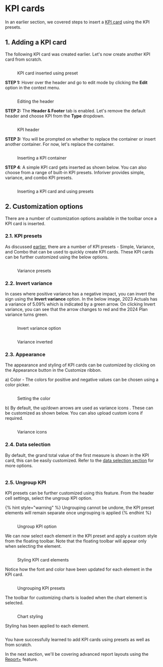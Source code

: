 # KPI cards

In an earlier section, we covered steps to insert a [KPI card](../../2.-displaying-information/add-basic-inline-charts.md#7.-kpi-cards) using the KPI presets.&#x20;

## 1. Adding a KPI card

The following KPI card was created earlier. Let's now create another KPI card from scratch.&#x20;

<figure><img src="../../../.gitbook/assets/8.5.1 KPI card.png" alt=""><figcaption><p>KPI card inserted using preset</p></figcaption></figure>

**STEP 1:** Hover over the header and go to edit mode by clicking the **Edit** option in the context menu.

<figure><img src="../../../.gitbook/assets/image (5) (1) (1) (1) (1) (1) (1) (1) (1) (1) (1) (1).png" alt=""><figcaption><p>Editing the header</p></figcaption></figure>

**STEP 2:** The **Header & Footer** tab is enabled. Let's remove the default header and choose KPI from the **Type** dropdown.

<figure><img src="../../../.gitbook/assets/image (1) (1) (1) (1) (1) (1) (1) (1) (1) (1) (1) (1) (1) (1) (1) (1) (1) (1) (1) (1) (1) (1) (1) (1) (1).png" alt=""><figcaption><p>KPI header</p></figcaption></figure>

**STEP 3:** You will be prompted on whether to replace the container or insert another container. For now, let's replace the container.

<figure><img src="../../../.gitbook/assets/image (2) (1) (1) (1) (1) (1) (1) (1) (1) (1) (1) (1) (1) (1) (1) (1) (1) (1) (1).png" alt=""><figcaption><p>Inserting a KPI container</p></figcaption></figure>

**STEP 4**: A simple KPI card gets inserted as shown below. You can also choose from a range of built-in KPI presets. Inforiver provides simple, variance, and combo KPI presets.

<figure><img src="../../../.gitbook/assets/image (4) (1) (1) (1) (3).png" alt=""><figcaption><p>Inserting a KPI card and using presets</p></figcaption></figure>

## 2. Customization options

There are a number of customization options available in the toolbar once a KPI card is inserted.

### 2.1. KPI presets

As discussed [earlier](../../2.-displaying-information/add-basic-inline-charts.md#7.-kpi-cards), there are a number of KPI presets - Simple, Variance, and Combo that can be used to quickly create KPI cards. These KPI cards can be further customized using the below options.

<figure><img src="../../../.gitbook/assets/image (30).png" alt=""><figcaption><p>Variance presets</p></figcaption></figure>

### 2.2. Invert variance

In cases where positive variance has a negative impact, you can invert the sign using the **Invert variance** option. In the below image, 2023 Actuals has a variance of 5.09% which is indicated by a green arrow. On clicking Invert variance, you can see that the arrow changes to red and the 2024 Plan variance turns green.

<div><figure><img src="../../../.gitbook/assets/image (31).png" alt=""><figcaption><p>Invert variance option</p></figcaption></figure> <figure><img src="../../../.gitbook/assets/Variance.png" alt=""><figcaption><p>Variance inverted</p></figcaption></figure></div>

### 2.3. Appearance

The appearance and styling of KPI cards can be customized by clicking on the Appearance button in the Customize ribbon.

a) Color - The colors for positive and negative values can be chosen using a color picker.

<figure><img src="../../../.gitbook/assets/image (172).png" alt=""><figcaption><p>Setting the color</p></figcaption></figure>

b) By default, the up/down arrows are used as variance icons . These can be customized as shown below. You can also upload custom icons if required.

<figure><img src="../../../.gitbook/assets/image (173).png" alt=""><figcaption><p>Variance icons</p></figcaption></figure>

### 2.4. Data selection

By default, the grand total value of the first measure is shown in the KPI card, this can be easily customized. Refer to the [data selection section](charts.md#2.-data-selection) for more options.&#x20;

<figure><img src="../../../.gitbook/assets/image (174).png" alt=""><figcaption></figcaption></figure>

### 2.5. Ungroup KPI

KPI presets can be further customized using this feature. From the header cell settings, select the ungroup KPI option.

{% hint style="warning" %}
Ungrouping cannot be undone, the KPI preset elements will remain separate once ungrouping is applied
{% endhint %}

<figure><img src="../../../.gitbook/assets/image (177).png" alt=""><figcaption><p>Ungroup KPI option</p></figcaption></figure>

We can now select each element in the KPI preset and apply a custom style from the floating toolbar. Note that the floating toolbar will appear only when selecting the element.

<figure><img src="../../../.gitbook/assets/image (178).png" alt=""><figcaption><p>Styling KPI card elements</p></figcaption></figure>

Notice how the font and color have been updated for each element in the KPI card.

<figure><img src="../../../.gitbook/assets/image (179).png" alt=""><figcaption><p>Ungrouping KPI presets</p></figcaption></figure>

The toolbar for customizing charts is loaded when the chart element is selected.

<figure><img src="../../../.gitbook/assets/image (175).png" alt=""><figcaption><p>Chart styling</p></figcaption></figure>

Styling has been applied to each element.

<figure><img src="../../../.gitbook/assets/image (176).png" alt=""><figcaption></figcaption></figure>

You have successfully learned to add KPI cards using presets as well as from scratch.&#x20;

In the next section, we'll be covering advanced report layouts using the [Report+](../report-layouts-report+.md) feature.
